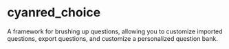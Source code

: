 # cyanred_choice
A framework for brushing up questions, allowing you to customize imported questions, export questions, and customize a personalized question bank.
